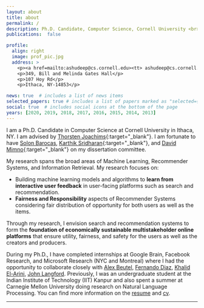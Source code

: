 ```yaml
---
layout: about
title: about
permalink: /
description: Ph.D. Candidate, Computer Science, Cornell University <br> <a href='/assets/pdf/Resume_AshudeepSingh.pdf'>R&eacute;sum&eacute;</a>           &middot;       <a href='/assets/pdf/CV_AshudeepSingh.pdf'>CV</a>
publications:  false

profile:
  align: right
  image: prof_pic.jpg
  address: >
    <p><a href=mailto:ashudeep@cs.cornell.edu><tt> ashudeep@cs.cornell.edu</tt></a></p>
    <p>349, Bill and Melinda Gates Hall</p>
    <p>107 Hoy Rd</p>
    <p>Ithaca, NY-14853</p>

news: true  # includes a list of news items
selected_papers: true # includes a list of papers marked as "selected={true}"
social: true  # includes social icons at the bottom of the page
years: [2020, 2019, 2018, 2017, 2016, 2015, 2014, 2013]
---
```

 I am a Ph.D. Candidate in Computer Science at Cornell University in Ithaca, NY. I am advised by [Thorsten Joachims](http://www.cs.cornell.edu/people/tj/){:target="\_blank"}. I am fortunate to have [Solon Barocas](http://solon.barocas.org/), [Karthik Sridharan](https://www.cs.cornell.edu/~sridharan/){:target="\_blank"}, and [David Mimno](https://mimno.infosci.cornell.edu/){:target="\_blank"} on my dissertation committee. 

  My research spans the broad areas of Machine Learning, Recommender Systems, and Information Retrieval. My research focuses on:
  * Building machine learning models and algorithms to **learn from interactive user feedback** in user-facing platforms such as search and recommendation.
  * **Fairness and Responsibility** aspects of Recommender Systems considering fair distribution of opportunity for both users as well as the items. 
  
  Through my research, I envision search and recommendation systems to form the **foundation of economically sustainable multistakeholder online platforms** that ensure utility, fairness, and safety for the users as well as the creators and producers.

  During my Ph.D., I have completed internships at Google Brain, Facebook Research, and Microsoft Research (NYC and Montreal) where I had the opportunity to collaborate closely with [Alex Beutel](http://alexbeutel.com/), [Fernando Diaz](https://fernando.diaz.nyc/), [Khalid El-Arini](http://www.khalidelarini.com/), [John Langford](https://www.microsoft.com/en-us/research/people/jcl/). Previously, I was an undergraduate student at the Indian Institute of Technology (IIT) Kanpur and also spent a summer at Carnegie Mellon University doing research on Natural Language Processing. You can find more information on the [resume](/assets/pdf/Resume_AshudeepSingh.pdf) and [cv](/assets/pdf/CV_AshudeepSingh.pdf).

---

